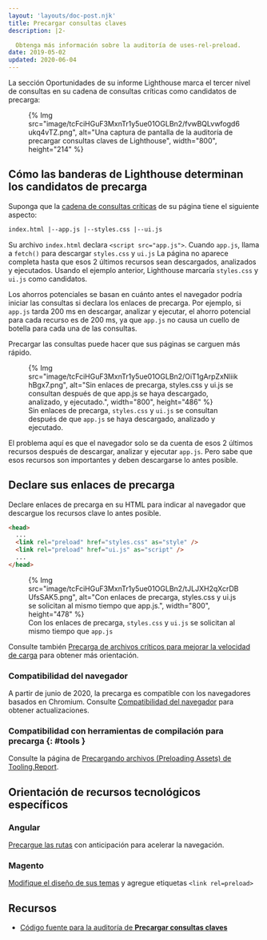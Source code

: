 ```yaml
---
layout: 'layouts/doc-post.njk'
title: Precargar consultas claves
description: |2-

  Obtenga más información sobre la auditoría de uses-rel-preload.
date: 2019-05-02
updated: 2020-06-04
---
```


La sección Oportunidades de su informe Lighthouse marca el tercer nivel de consultas en su cadena de consultas críticas como candidatos de precarga:

<figure> {% Img src="image/tcFciHGuF3MxnTr1y5ue01OGLBn2/fvwBQLvwfogd6ukq4vTZ.png", alt="Una captura de pantalla de la auditoría de precargar consultas claves de Lighthouse", width="800", height="214" %}</figure>

## Cómo las banderas de Lighthouse determinan los candidatos de precarga

Suponga que la [cadena de consultas críticas](/docs/lighthouse/performance/critical-request-chains/) de su página tiene el siguiente aspecto:

```html
index.html |--app.js |--styles.css |--ui.js
```

Su archivo `index.html` declara `<script src="app.js">`. Cuando `app.js`, llama a `fetch()` para descargar `styles.css` y `ui.js` La página no aparece completa hasta que esos 2 últimos recursos sean descargados, analizados y ejecutados. Usando el ejemplo anterior, Lighthouse marcaría `styles.css` y `ui.js` como candidatos.

Los ahorros potenciales se basan en cuánto antes el navegador podría iniciar las consultas si declara los enlaces de precarga. Por ejemplo, si `app.js` tarda 200 ms en descargar, analizar y ejecutar, el ahorro potencial para cada recurso es de 200 ms, ya que `app.js` no causa un cuello de botella para cada una de las consultas.

Precargar las consultas puede hacer que sus páginas se carguen más rápido.

<figure>{% Img src="image/tcFciHGuF3MxnTr1y5ue01OGLBn2/OiT1gArpZxNliikhBgx7.png", alt="Sin enlaces de precarga, styles.css y ui.js se consultan después de que app.js se haya descargado, analizado, y ejecutado.", width="800", height="486" %} <figcaption> Sin enlaces de precarga, <code>styles.css</code> y <code>ui.js</code> se consultan después de que <code>app.js</code> se haya descargado, analizado y ejecutado.</figcaption></figure>

El problema aquí es que el navegador solo se da cuenta de esos 2 últimos recursos después de descargar, analizar y ejecutar `app.js`. Pero sabe que esos recursos son importantes y deben descargarse lo antes posible.

## Declare sus enlaces de precarga

Declare enlaces de precarga en su HTML para indicar al navegador que descargue los recursos clave lo antes posible.

```html
<head>
  ...
  <link rel="preload" href="styles.css" as="style" />
  <link rel="preload" href="ui.js" as="script" />
  ...
</head>
```

<figure>{% Img src="image/tcFciHGuF3MxnTr1y5ue01OGLBn2/tJLJXH2qXcrDBUfsSAK5.png", alt="Con enlaces de precarga, styles.css y ui.js se solicitan al mismo tiempo que app.js.", width="800", height="478" %} <figcaption> Con los enlaces de precarga, <code>styles.css</code> y <code>ui.js</code> se solicitan al mismo tiempo que <code>app.js</code></figcaption></figure>

Consulte también [Precarga de archivos críticos para mejorar la velocidad de carga](https://web.dev/preload-critical-assets/) para obtener más orientación.

### Compatibilidad del navegador

A partir de junio de 2020, la precarga es compatible con los navegadores basados en Chromium. Consulte [Compatibilidad del navegador](https://developer.mozilla.org/docs/Web/HTML/Preloading_content#Browser_compatibility) para obtener actualizaciones.

### Compatibilidad con herramientas de compilación para precarga {: #tools }

Consulte la página de [Precargando archivos (Preloading Assets) de Tooling.Report](https://bundlers.tooling.report/non-js-resources/html/preload-assets/?utm_source=web.dev&utm_campaign=lighthouse&utm_medium=uses-rel-preload).

## Orientación de recursos tecnológicos específicos

### Angular

[Precargue las rutas](https://web.dev/route-preloading-in-angular/) con anticipación para acelerar la navegación.

### Magento

[Modifique el diseño de sus temas](https://devdocs.magento.com/guides/v2.3/frontend-dev-guide/layouts/xml-manage.html) y agregue etiquetas `<link rel=preload>`

## Recursos

- [Código fuente para la auditoría de **Precargar consultas claves**](https://github.com/GoogleChrome/lighthouse/blob/master/lighthouse-core/audits/uses-rel-preload.js)
